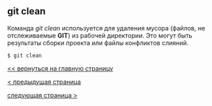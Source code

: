 ## git clean

Команда *git clean* используется для удаления мусора (файлов, не отслеживаемые **GIT**) из рабочей директории. Это могут быть результаты сборки проекта или файлы конфликтов слияний.

 ```bash=
$ git clean
```


[<< вернуться на главную страницу](./readme.md)

[< предыдущая страница](./mv.md)

[следующая страница >](./commit.md)